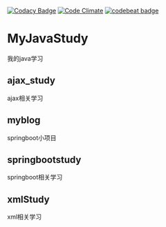 [![Codacy Badge](https://api.codacy.com/project/badge/Grade/1bb28c4993034e3891a0b8941414f6c5)](https://www.codacy.com/app/dragonhht/MyJavaStudy?utm_source=github.com&amp;utm_medium=referral&amp;utm_content=dragonhht/MyJavaStudy&amp;utm_campaign=Badge_Grade)
[![Code Climate](https://img.shields.io/codeclimate/github/dragonhht/MyJavaStudy.svg)](https://codeclimate.com/github/dragonhht/MyJavaStudy)
[![codebeat badge](https://codebeat.co/badges/3c499b06-bc84-4593-a183-efa2daa6b0d9)](https://codebeat.co/projects/github-com-dragonhht-myjavastudy-master)

# MyJavaStudy
我的java学习
## ajax_study
ajax相关学习
## myblog
springboot小项目
## springbootstudy
springboot相关学习
## xmlStudy
xml相关学习
